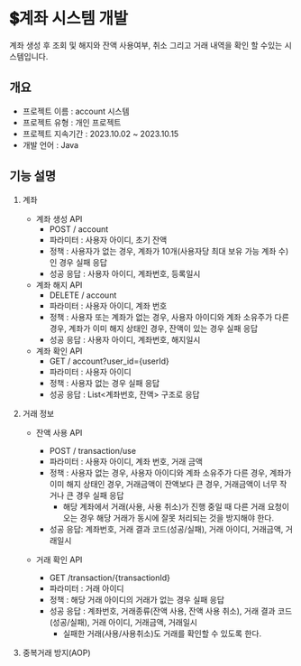 # 💲계좌 시스템 개발
계좌 생성 후 조회 및 해지와 잔액 사용여부, 취소 그리고 거래 내역을 확인 할 수있는 시스템입니다.


## 개요
- 프로젝트 이름 : account 시스템
- 프로젝트 유형 : 개인 프로젝트
- 프로젝트 지속기간 : 2023.10.02 ~ 2023.10.15
- 개발 언어 : Java

## 기능 설명
1. 계좌
    - 계좌 생성 API
      - POST / account
      - 파라미터 : 사용자 아이디, 초기 잔액
      - 정책 : 사용자가 없는 경우, 계좌가 10개(사용자당 최대 보유 가능 계좌 수)인 경우 실패 응답
      - 성공 응답 : 사용자 아이디, 계좌번호, 등록일시
    - 계좌 해지 API
      - DELETE / account
      - 파라미터 : 사용자 아이디, 계좌 번호
      - 정책 : 사용자 또는 계좌가 없는 경우, 사용자 아이디와 계좌 소유주가 다른 경우, 계좌가 이미 해지 상태인 경우, 잔액이 있는 경우 실패 응답
      - 성공 응답 : 사용자 아이디, 계좌번호, 해지일시
    - 계좌 확인 API
      - GET / account?user_id={userId} 
      - 파라미터 : 사용자 아이디 
      - 정책 : 사용자 없는 경우 실패 응답 
      - 성공 응답 : List<계좌번호, 잔액> 구조로 응답

   
2. 거래 정보
    - 잔액 사용 API
      - POST / transaction/use
      - 파라미터 : 사용자 아이디, 계좌 번호, 거래 금액
      - 정책 : 사용자 없는 경우, 사용자 아이디와 계좌 소유주가 다른 경우, 계좌가 이미 해지 상태인 경우, 거래금액이 잔액보다 큰 경우, 거래금액이 너무 작거나 큰 경우 실패 응답
        - 해당 계좌에서 거래(사용, 사용 취소)가 진행 중일 때 다른 거래 요청이 오는 경우 해당 거래가 동시에 잘못 처리되는 것을 방지해야 한다.
      - 성공 응답: 계좌번호, 거래 결과 코드(성공/실패), 거래 아이디, 거래금액, 거래일시

    - 거래 확인 API
      - GET /transaction/{transactionId}
      - 파라미터 : 거래 아이디
      - 정책 : 해당 거래 아이디의 거래가 없는 경우 실패 응답
      - 성공 응답 : 계좌번호, 거래종류(잔액 사용, 잔액 사용 취소), 거래 결과 코드(성공/실패), 거래 아이디, 거래금액, 거래일시
        - 실패한 거래(사용/사용취소)도 거래를 확인할 수 있도록 한다.


3. 중복거래 방지(AOP)
